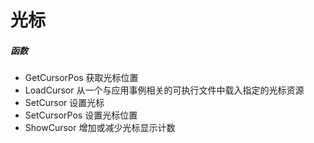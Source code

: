 # 光标
##### 函数
- GetCursorPos 获取光标位置
- LoadCursor 从一个与应用事例相关的可执行文件中载入指定的光标资源
- SetCursor 设置光标
- SetCursorPos 设置光标位置
- ShowCursor 增加或减少光标显示计数